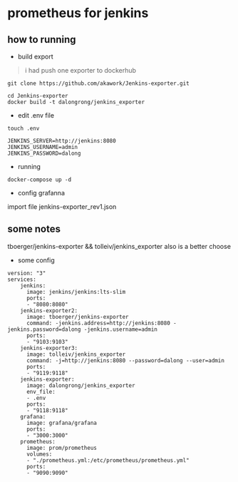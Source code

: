 # prometheus  for jenkins

## how to running

* build export

> i had push one exporter to dockerhub

```code
git clone https://github.com/akawork/Jenkins-exporter.git

cd Jenkins-exporter
docker build -t dalongrong/jenkins_exporter

```

* edit .env file

```code
touch .env

JENKINS_SERVER=http://jenkins:8080
JENKINS_USERNAME=admin
JENKINS_PASSWORD=dalong
```

* running

```code
docker-compose up -d
```

* config grafanna

import file  jenkins-exporter_rev1.json


## some notes

tboerger/jenkins-exporter &&  tolleiv/jenkins_exporter
also is a better choose

* some config

```code
version: "3"
services: 
    jenkins: 
      image: jenkins/jenkins:lts-slim
      ports:
      - "8080:8080"
    jenkins-exporter2:
      image: tboerger/jenkins-exporter
      command: -jenkins.address=http://jenkins:8080 -jenkins.password=dalong -jenkins.username=admin
      ports:
      - "9103:9103"
    jenkins-exporter3:
      image: tolleiv/jenkins_exporter
      command: -j=http://jenkins:8080 --password=dalong --user=admin
      ports:
      - "9119:9118"
    jenkins-exporter:
      image: dalongrong/jenkins_exporter
      env_file:
      - .env
      ports:
      - "9118:9118"
    grafana:
      image: grafana/grafana    
      ports:
      - "3000:3000"
    prometheus:
      image: prom/prometheus
      volumes:
      - "./prometheus.yml:/etc/prometheus/prometheus.yml"
      ports:
      - "9090:9090"  
  
```

